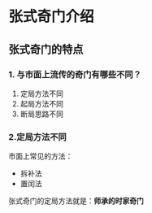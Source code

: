 张式奇门介绍
===================================================================================
## 张式奇门的特点

### 1. 与市面上流传的奇门有哪些不同？
1. 定局方法不同
2. 起局方法不同
3. 断局思路不同

### 2.定局方法不同
市面上常见的方法：
+ 拆补法
+ 置闰法

张式奇门的定局方法就是：**师承的时家奇门**

